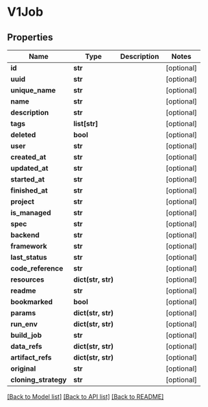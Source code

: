 # V1Job

## Properties
Name | Type | Description | Notes
------------ | ------------- | ------------- | -------------
**id** | **str** |  | [optional] 
**uuid** | **str** |  | [optional] 
**unique_name** | **str** |  | [optional] 
**name** | **str** |  | [optional] 
**description** | **str** |  | [optional] 
**tags** | **list[str]** |  | [optional] 
**deleted** | **bool** |  | [optional] 
**user** | **str** |  | [optional] 
**created_at** | **str** |  | [optional] 
**updated_at** | **str** |  | [optional] 
**started_at** | **str** |  | [optional] 
**finished_at** | **str** |  | [optional] 
**project** | **str** |  | [optional] 
**is_managed** | **str** |  | [optional] 
**spec** | **str** |  | [optional] 
**backend** | **str** |  | [optional] 
**framework** | **str** |  | [optional] 
**last_status** | **str** |  | [optional] 
**code_reference** | **str** |  | [optional] 
**resources** | **dict(str, str)** |  | [optional] 
**readme** | **str** |  | [optional] 
**bookmarked** | **bool** |  | [optional] 
**params** | **dict(str, str)** |  | [optional] 
**run_env** | **dict(str, str)** |  | [optional] 
**build_job** | **str** |  | [optional] 
**data_refs** | **dict(str, str)** |  | [optional] 
**artifact_refs** | **dict(str, str)** |  | [optional] 
**original** | **str** |  | [optional] 
**cloning_strategy** | **str** |  | [optional] 

[[Back to Model list]](../README.md#documentation-for-models) [[Back to API list]](../README.md#documentation-for-api-endpoints) [[Back to README]](../README.md)


